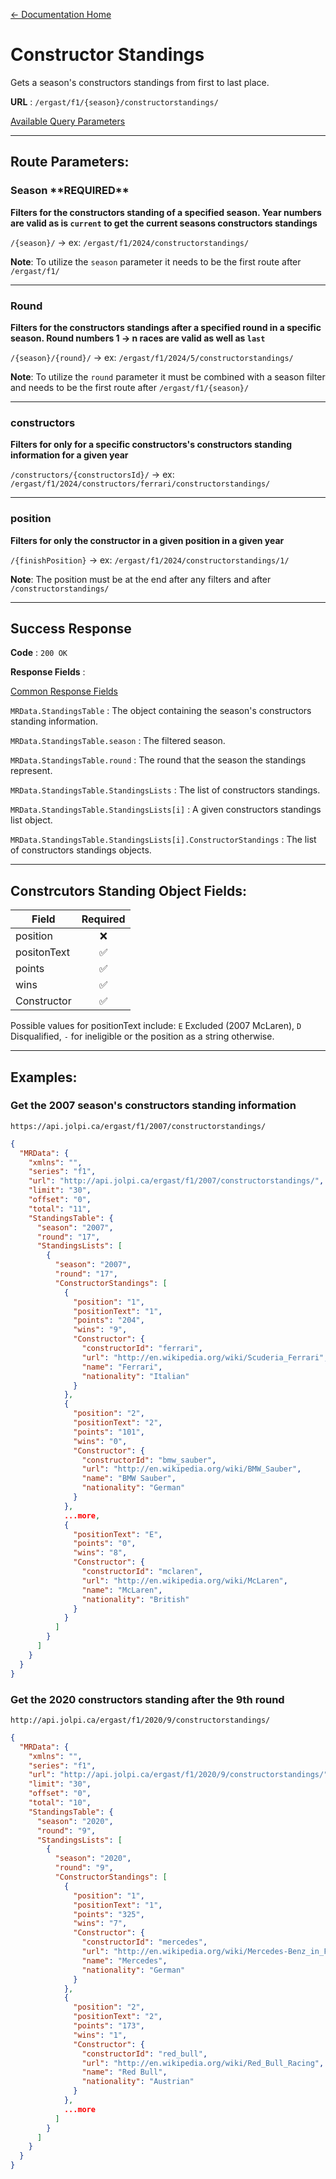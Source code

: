 [← Documentation Home](/docs/README.md)
# Constructor Standings

Gets a season's constructors standings from first to last place.

**URL** : `/ergast/f1/{season}/constructorstandings/`

[Available Query Parameters](./README.md#query-parameters)

---

## Route Parameters:

### Season \*\*REQUIRED\*\*

**Filters for the constructors standing of a specified season. Year numbers are valid as is `current` to get the current seasons constructors standings**

`/{season}/` -> ex: `/ergast/f1/2024/constructorstandings/`

**Note**: To utilize the `season` parameter it needs to be the first route after `/ergast/f1/`

---

### Round

**Filters for the constructors standings after a specified round in a specific season. Round numbers 1 -> n races are valid as well as `last`**

`/{season}/{round}/` -> ex: `/ergast/f1/2024/5/constructorstandings/`

**Note**: To utilize the `round` parameter it must be combined with a season filter and needs to be the first route after `/ergast/f1/{season}/`

---

### constructors

**Filters for only for a specific constructors's constructors standing information for a given year**

`/constructors/{constructorsId}/` -> ex: `/ergast/f1/2024/constructors/ferrari/constructorstandings/`

---

### position

**Filters for only the constructor in a given position in a given year**

`/{finishPosition}` -> ex: `/ergast/f1/2024/constructorstandings/1/`

**Note**: The position must be at the end after any filters and after `/constructorstandings/`

---

## Success Response

**Code** : `200 OK`

**Response Fields** :

[Common Response Fields](./README.md#common-response-fields)

`MRData.StandingsTable` : The object containing the season's constructors standing information.

`MRData.StandingsTable.season` : The filtered season.

`MRData.StandingsTable.round` : The round that the season the standings represent.

`MRData.StandingsTable.StandingsLists` : The list of constructors standings.

`MRData.StandingsTable.StandingsLists[i]` : A given constructors standings list object.

`MRData.StandingsTable.StandingsLists[i].ConstructorStandings` : The list of constructors standings objects.

---

## Constrcutors Standing Object Fields:

|Field|Required|
|---|:---:|
|position| ❌ |
|positonText|✅|
|points|✅|
|wins|✅|
|Constructor|✅|
Possible values for positionText include: `E` Excluded (2007 McLaren), `D` Disqualified, `-` for ineligible or the position as a string otherwise.  

---

## Examples:

### Get the 2007 season's constructors standing information

`https://api.jolpi.ca/ergast/f1/2007/constructorstandings/`

```json
{
  "MRData": {
    "xmlns": "",
    "series": "f1",
    "url": "http://api.jolpi.ca/ergast/f1/2007/constructorstandings/",
    "limit": "30",
    "offset": "0",
    "total": "11",
    "StandingsTable": {
      "season": "2007",
      "round": "17",
      "StandingsLists": [
        {
          "season": "2007",
          "round": "17",
          "ConstructorStandings": [
            {
              "position": "1",
              "positionText": "1",
              "points": "204",
              "wins": "9",
              "Constructor": {
                "constructorId": "ferrari",
                "url": "http://en.wikipedia.org/wiki/Scuderia_Ferrari",
                "name": "Ferrari",
                "nationality": "Italian"
              }
            },
            {
              "position": "2",
              "positionText": "2",
              "points": "101",
              "wins": "0",
              "Constructor": {
                "constructorId": "bmw_sauber",
                "url": "http://en.wikipedia.org/wiki/BMW_Sauber",
                "name": "BMW Sauber",
                "nationality": "German"
              }
            },
            ...more,
            {
              "positionText": "E",
              "points": "0",
              "wins": "8",
              "Constructor": {
                "constructorId": "mclaren",
                "url": "http://en.wikipedia.org/wiki/McLaren",
                "name": "McLaren",
                "nationality": "British"
              }
            }
          ]
        }
      ]
    }
  }
}
```

### Get the 2020 constructors standing after the 9th round

`http://api.jolpi.ca/ergast/f1/2020/9/constructorstandings/`

```json
{
  "MRData": {
    "xmlns": "",
    "series": "f1",
    "url": "http://api.jolpi.ca/ergast/f1/2020/9/constructorstandings/",
    "limit": "30",
    "offset": "0",
    "total": "10",
    "StandingsTable": {
      "season": "2020",
      "round": "9",
      "StandingsLists": [
        {
          "season": "2020",
          "round": "9",
          "ConstructorStandings": [
            {
              "position": "1",
              "positionText": "1",
              "points": "325",
              "wins": "7",
              "Constructor": {
                "constructorId": "mercedes",
                "url": "http://en.wikipedia.org/wiki/Mercedes-Benz_in_Formula_One",
                "name": "Mercedes",
                "nationality": "German"
              }
            },
            {
              "position": "2",
              "positionText": "2",
              "points": "173",
              "wins": "1",
              "Constructor": {
                "constructorId": "red_bull",
                "url": "http://en.wikipedia.org/wiki/Red_Bull_Racing",
                "name": "Red Bull",
                "nationality": "Austrian"
              }
            },
            ...more
          ]
        }
      ]
    }
  }
}
```